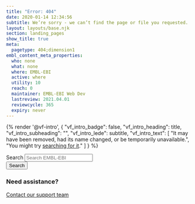 ```yaml
---
title: "Error: 404"
date: 2020-01-14 12:34:56
subtitle: We’re sorry - we can’t find the page or file you requested.
layout: layouts/base.njk
section: landing_pages
show_title: true
meta:
  pagetype: 404;dimension1
embl_content_meta_properties:
  who: none
  what: none
  where: EMBL-EBI
  active: where
  utility: 10
  reach: 0
  maintainer: EMBL-EBI Web Dev
  lastreview: 2021.04.01
  reviewcycle: 365
  expiry: never
---
```


{% render '@vf-intro', {
  "vf_intro_badge": false,
  "vf_intro_heading": title,
  "vf_intro_subheading": "",
  "vf_intro_lede": subtitle,
  "vf_intro_text": [
    "It may have been removed, had its name changed, or be temporarily unavailable.",
    "You might try <a href='https://www.embl.org/search'>searching for it</a>."
  ]
} %}

<section class="embl-grid embl-grid--has-centered-content">
  <div></div>
  <div>
  <form action="//www.ebi.ac.uk/ebisearch/search.ebi" class="vf-form | vf-search vf-search--inline">
    <div class="vf-form__item | vf-search__item">
      <input type="hidden" name="db" value="allebi">
      <input type="hidden" name="requestFrom" value="ebi_index">
      <label class="vf-form__label vf-u-sr-only | vf-search__label" for="text">Search</label>
      <input type="search" id="text" name="query" class="vf-form__input | vf-search__input st-default-search-input" placeholder="Search EMBL-EBI" />
    </div>
    <!-- <div class="vf-form__item | vf-search__item">
      <label class="vf-form__label vf-u-sr-only | vf-search__label" for="vf-form__select">Category</label>
      <select class="vf-form__select" id="vf-form__select" data-embl-search-facet>
        <option value="all" selected>Everything</option>
        <option value="People directory">People</option>
        <option value="Jobs">Jobs</option>
        <option value="News">News</option>
      </select>
    </div> -->
    <button type="submit" class="vf-search__button | vf-button vf-button--primary">Search</button>
  </form>
  </div>
</section>



<section class="embl-grid">
  <div></div>
  <div class="vf-content">
    <h3>Need assistance?</h3>
    <a class="vf-button vf-button--primary" href="https://www.ebi.ac.uk/support/error">Contact our support team</a>
  </div>
</section>
